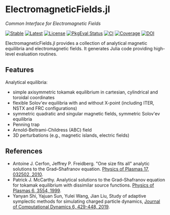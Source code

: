 
# ElectromagneticFields.jl

*Common Interface for Electromagnetic Fields*

[![Stable](https://img.shields.io/badge/docs-stable-blue.svg)](https://juliaplasma.github.io/ElectromagneticFields.jl/stable/)
[![Latest](https://img.shields.io/badge/docs-latest-blue.svg)](https://juliaplasma.github.io/ElectromagneticFields.jl/latest/)
[![License](https://img.shields.io/badge/license-MIT-blue.svg)](LICENSE.md)
[![PkgEval Status](https://juliaci.github.io/NanosoldierReports/pkgeval_badges/E/ElectromagneticFields.svg)](https://juliaci.github.io/NanosoldierReports/pkgeval_badges/E/ElectromagneticFields.html)
[![CI](https://github.com/JuliaPlasma/ElectromagneticFields.jl/workflows/CI/badge.svg)](https://github.com/JuliaPlasma/ElectromagneticFields.jl/actions?query=workflow:CI)
[![Coverage](https://codecov.io/gh/JuliaPlasma/ElectromagneticFields.jl/graph/badge.svg?token=shiEHXD1rj)](https://codecov.io/gh/JuliaPlasma/ElectromagneticFields.jl)
[![DOI](https://zenodo.org/badge/doi/10.5281/zenodo.3662494.svg)](https://doi.org/10.5281/zenodo.3662494)

ElectromagneticFields.jl provides a collection of analytical magnetic equilibria and electromagnetic fields.
It generates Julia code providing high-level evaluation routines.


## Features

Analytical equilibria:
- simple axisymmetric tokamak equilibrium in cartesian, cylindrical and toroidal coordinates
- flexible Solov'ev equilibria with and without X-point (including ITER, NSTX and FRC configurations)
- symmetric quadratic and singular magnetic fields, symmetric Solov'ev equilibria
- Penning trap
- Arnold-Beltrami-Childress (ABC) field
- 3D perturbations (e.g., magnetic islands, electric fields)


## References

- Antoine J. Cerfon, Jeffrey P. Freidberg. "One size fits all" analytic solutions to the Grad–Shafranov equation. [Physics of Plasmas 17, 032502, 2010](https://doi.org/10.1063/1.3328818).
- Patrick J. McCarthy. Analytical solutions to the Grad–Shafranov equation for tokamak equilibrium with dissimilar source functions. [Physics of Plasmas 6, 3554, 1999](https://doi.org/10.1063/1.873630).
- Yanyan Shi, Yajuan Sun, Yulei Wang, Jian Liu, Study of adaptive symplectic methods for simulating charged particle dynamics, [Journal of Computational Dynamics 6, 429-448, 2019](http://dx.doi.org/10.3934/jcd.2019022).
